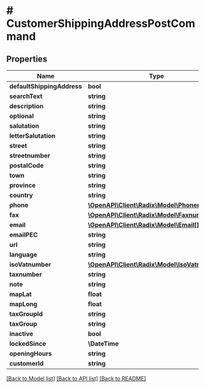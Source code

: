 # # CustomerShippingAddressPostCommand

## Properties

Name | Type | Description | Notes
------------ | ------------- | ------------- | -------------
**defaultShippingAddress** | **bool** |  | [optional]
**searchText** | **string** |  | [optional]
**description** | **string** |  | [optional]
**optional** | **string** |  | [optional]
**salutation** | **string** |  | [optional]
**letterSalutation** | **string** |  | [optional]
**street** | **string** |  | [optional]
**streetnumber** | **string** |  | [optional]
**postalCode** | **string** |  | [optional]
**town** | **string** |  | [optional]
**province** | **string** |  | [optional]
**country** | **string** |  | [optional]
**phone** | [**\OpenAPI\Client\Radix\Model\Phonenumber[]**](Phonenumber.md) |  | [optional]
**fax** | [**\OpenAPI\Client\Radix\Model\Faxnumber[]**](Faxnumber.md) |  | [optional]
**email** | [**\OpenAPI\Client\Radix\Model\Email[]**](Email.md) |  | [optional]
**emailPEC** | **string** |  | [optional]
**url** | **string** |  | [optional]
**language** | **string** |  | [optional]
**isoVatnumber** | [**\OpenAPI\Client\Radix\Model\IsoVatnumber**](IsoVatnumber.md) |  | [optional]
**taxnumber** | **string** |  | [optional]
**note** | **string** |  | [optional]
**mapLat** | **float** |  | [optional]
**mapLong** | **float** |  | [optional]
**taxGroupId** | **string** |  | [optional]
**taxGroup** | **string** |  | [optional]
**inactive** | **bool** |  | [optional]
**lockedSince** | **\DateTime** |  | [optional]
**openingHours** | **string** |  | [optional]
**customerId** | **string** |  | [optional]

[[Back to Model list]](../../README.md#models) [[Back to API list]](../../README.md#endpoints) [[Back to README]](../../README.md)
